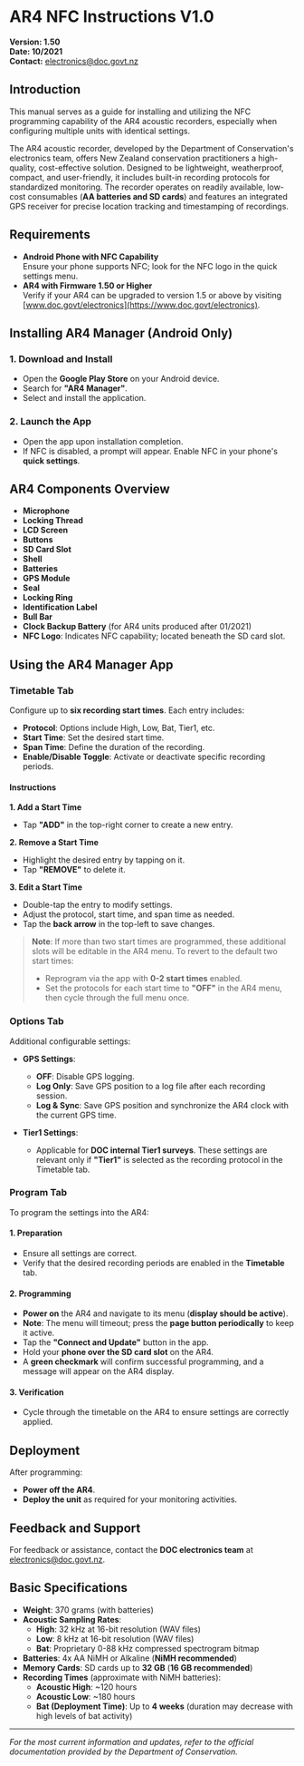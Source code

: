 # AR4 NFC Instructions V1.0

**Version: 1.50**  
**Date: 10/2021**  
**Contact:** [electronics@doc.govt.nz](mailto:electronics@doc.govt.nz)

## Introduction

This manual serves as a guide for installing and utilizing the NFC programming capability of the AR4 acoustic recorders, especially when configuring multiple units with identical settings.

The AR4 acoustic recorder, developed by the Department of Conservation's electronics team, offers New Zealand conservation practitioners a high-quality, cost-effective solution. Designed to be lightweight, weatherproof, compact, and user-friendly, it includes built-in recording protocols for standardized monitoring. The recorder operates on readily available, low-cost consumables (**AA batteries and SD cards**) and features an integrated GPS receiver for precise location tracking and timestamping of recordings.

## Requirements

- **Android Phone with NFC Capability**  
  Ensure your phone supports NFC; look for the NFC logo in the quick settings menu.
- **AR4 with Firmware 1.50 or Higher**  
  Verify if your AR4 can be upgraded to version 1.5 or above by visiting [www.doc.govt/electronics](https://www.doc.govt/electronics).

## Installing AR4 Manager (Android Only)

### 1. Download and Install
- Open the **Google Play Store** on your Android device.
- Search for **"AR4 Manager"**.
- Select and install the application.

### 2. Launch the App
- Open the app upon installation completion.
- If NFC is disabled, a prompt will appear. Enable NFC in your phone's **quick settings**.

## AR4 Components Overview

- **Microphone**
- **Locking Thread**
- **LCD Screen**
- **Buttons**
- **SD Card Slot**
- **Shell**
- **Batteries**
- **GPS Module**
- **Seal**
- **Locking Ring**
- **Identification Label**
- **Bull Bar**
- **Clock Backup Battery** (for AR4 units produced after 01/2021)
- **NFC Logo**: Indicates NFC capability; located beneath the SD card slot.

## Using the AR4 Manager App

### **Timetable Tab**
Configure up to **six recording start times**. Each entry includes:

- **Protocol**: Options include High, Low, Bat, Tier1, etc.
- **Start Time**: Set the desired start time.
- **Span Time**: Define the duration of the recording.
- **Enable/Disable Toggle**: Activate or deactivate specific recording periods.

#### **Instructions**
**1. Add a Start Time**
- Tap **"ADD"** in the top-right corner to create a new entry.

**2. Remove a Start Time**
- Highlight the desired entry by tapping on it.
- Tap **"REMOVE"** to delete it.

**3. Edit a Start Time**
- Double-tap the entry to modify settings.
- Adjust the protocol, start time, and span time as needed.
- Tap the **back arrow** in the top-left to save changes.

> **Note**: If more than two start times are programmed, these additional slots will be editable in the AR4 menu. To revert to the default two start times:
> - Reprogram via the app with **0-2 start times** enabled.
> - Set the protocols for each start time to **"OFF"** in the AR4 menu, then cycle through the full menu once.

### **Options Tab**
Additional configurable settings:

- **GPS Settings**:
  - **OFF**: Disable GPS logging.
  - **Log Only**: Save GPS position to a log file after each recording session.
  - **Log & Sync**: Save GPS position and synchronize the AR4 clock with the current GPS time.

- **Tier1 Settings**:
  - Applicable for **DOC internal Tier1 surveys**. These settings are relevant only if **"Tier1"** is selected as the recording protocol in the Timetable tab.

### **Program Tab**
To program the settings into the AR4:

#### **1. Preparation**
- Ensure all settings are correct.
- Verify that the desired recording periods are enabled in the **Timetable** tab.

#### **2. Programming**
- **Power on** the AR4 and navigate to its menu (**display should be active**).
- **Note**: The menu will timeout; press the **page button periodically** to keep it active.
- Tap the **"Connect and Update"** button in the app.
- Hold your **phone over the SD card slot** on the AR4.
- A **green checkmark** will confirm successful programming, and a message will appear on the AR4 display.

#### **3. Verification**
- Cycle through the timetable on the AR4 to ensure settings are correctly applied.

## **Deployment**
After programming:

- **Power off the AR4**.
- **Deploy the unit** as required for your monitoring activities.

## **Feedback and Support**
For feedback or assistance, contact the **DOC electronics team** at [electronics@doc.govt.nz](mailto:electronics@doc.govt.nz).

## **Basic Specifications**
- **Weight**: 370 grams (with batteries)
- **Acoustic Sampling Rates**:
  - **High**: 32 kHz at 16-bit resolution (WAV files)
  - **Low**: 8 kHz at 16-bit resolution (WAV files)
  - **Bat**: Proprietary 0-88 kHz compressed spectrogram bitmap
- **Batteries**: 4x AA NiMH or Alkaline (**NiMH recommended**)
- **Memory Cards**: SD cards up to **32 GB** (**16 GB recommended**)
- **Recording Times** (approximate with NiMH batteries):
  - **Acoustic High**: ~120 hours
  - **Acoustic Low**: ~180 hours
  - **Bat (Deployment Time)**: Up to **4 weeks** (duration may decrease with high levels of bat activity)

---

*For the most current information and updates, refer to the official documentation provided by the Department of Conservation.*
